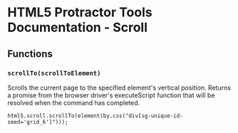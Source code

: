 # HTML5 Protractor Tools Documentation - Scroll

## Functions

### `scrollTo(scrollToElement)`

Scrolls the current page to the specified element's vertical position. Returns a promise from the browser driver's executeScript function that will be resolved when the command has completed.

```
html5.scroll.scrollTo(element(by.css("div[sg-unique-id-seed='grid_6']")));
```
